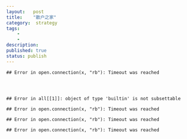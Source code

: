 ```yaml
---
layout:   post
title:    "散户之家"
category:  strategy
tags:     
    -  
    -   
description: 
published: true
status: publish
---
```

 
 
 

 

    ## Error in open.connection(x, "rb"): Timeout was reached
 
 
 

    ## Error in all[[1]]: object of type 'builtin' is not subsettable

    ## Error in open.connection(x, "rb"): Timeout was reached

    ## Error in open.connection(x, "rb"): Timeout was reached

    ## Error in open.connection(x, "rb"): Timeout was reached






















































































































































